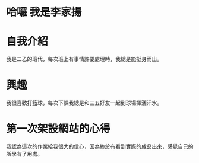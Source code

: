 # 哈囉 我是李家揚
# 自我介紹
我是二乙的班代，每次班上有事情許要處理時，我總是能挺身而出。

# 興趣
我很喜歡打籃球，每次下課我總是和三五好友一起到球場揮灑汗水。

# 第一次架設網站的心得
我認為這次的作業給我很大的信心，因為終於有看到實際的成品出來，感覺自己的所學有了用處。

